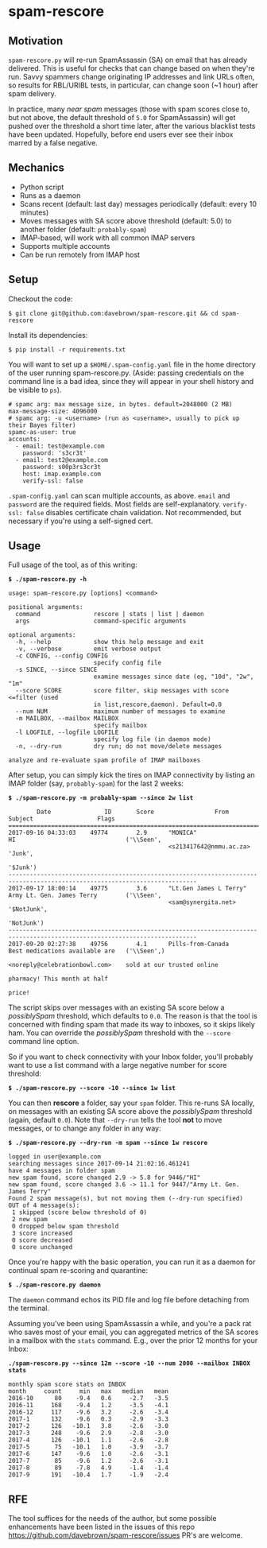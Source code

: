 # spam-rescore

## Motivation

`spam-rescore.py` will re-run SpamAssassin (SA) on email that has already delivered. This is useful for checks that can change based on when they're run. Savvy spammers change originating IP addresses and link URLs often, so results for RBL/URIBL tests, in particular, can change soon (~1 hour) after spam delivery.

In practice, many *near spam* messages (those with spam scores close to, but not above, the default threshold of `5.0` for SpamAssassin) will get pushed over the threshold a short time later, after the various blacklist tests have been updated. Hopefully, before end users ever see their inbox marred by a false negative.

## Mechanics

* Python script
* Runs as a daemon
* Scans recent (default: last day) messages periodically (default: every 10 minutes)
* Moves messages with SA score above threshold (default: 5.0) to another folder (default: `probably-spam`)
* IMAP-based, will work with all common IMAP servers
* Supports multiple accounts
* Can be run remotely from IMAP host

## Setup

Checkout the code:

`$ git clone git@github.com:davebrown/spam-rescore.git && cd spam-rescore`

Install its dependencies:

`$ pip install -r requirements.txt`

You will want to set up a `$HOME/.spam-config.yaml` file in the home directory of the user running spam-rescore.py. (Aside: passing credentials on the command line is a bad idea, since they will appear in your shell history and be visible to `ps`).

```
# spamc arg: max message size, in bytes. default=2048000 (2 MB)
max-message-size: 4096000
# spamc arg: -u <username> (run as <username>, usually to pick up their Bayes filter)
spamc-as-user: true
accounts:
  - email: test@example.com
    password: 's3cr3t'
  - email: test2@example.com
    password: s00p3rs3cr3t
    host: imap.example.com
    verify-ssl: false
```

`.spam-config.yaml` can scan multiple accounts, as above. `email` and `password` are the required fields. Most fields are self-explanatory. `verify-ssl: false` disables certificate chain validation. Not recommended, but necessary if you're using a self-signed cert.

## Usage

Full usage of the tool, as of this writing:

**`$ ./spam-rescore.py -h`**
```
usage: spam-rescore.py [options] <command>

positional arguments:
  command               rescore | stats | list | daemon
  args                  command-specific arguments

optional arguments:
  -h, --help            show this help message and exit
  -v, --verbose         emit verbose output
  -c CONFIG, --config CONFIG
                        specify config file
  -s SINCE, --since SINCE
                        examine messages since date (eg, "10d", "2w", "1m"
  --score SCORE         score filter, skip messages with score <=filter (used
                        in list,rescore,daemon). Default=0.0
  --num NUM             maximum number of messages to examine
  -m MAILBOX, --mailbox MAILBOX
                        specify mailbox
  -l LOGFILE, --logfile LOGFILE
                        specify log file (in daemon mode)
  -n, --dry-run         dry run; do not move/delete messages

analyze and re-evaluate spam profile of IMAP mailboxes
```

After setup, you can simply kick the tires on IMAP connectivity by listing an IMAP folder (say, `probably-spam`) for the last 2 weeks:

**`$ ./spam-rescore.py -m probably-spam --since 2w list`**

```
        Date               ID       Score                 From                           Subject                  Flags
===========================================================================================================================
2017-09-16 04:33:03    49774        2.9      "MONICA"                         HI                               ('\\Seen',
                                             <s213417642@nmmu.ac.za>                                           'Junk',
                                                                                                               '$Junk')
---------------------------------------------------------------------------------------------------------------------------
2017-09-17 18:00:14    49775        3.6      "Lt.Gen James L Terry"           Army Lt. Gen. James Terry        ('\\Seen',
                                             <sam@synergita.net>                                               '$NotJunk',
                                                                                                               'NotJunk')
---------------------------------------------------------------------------------------------------------------------------
2017-09-20 02:27:38    49756        4.1      Pills-from-Canada                Best medications available are   ('\\Seen',)
                                             <noreply@celebrationbowl.com>    sold at our trusted online
                                                                              pharmacy! This month at half
                                                                              price!
```

The script skips over messages with an existing SA score below a *possiblySpam* threshold, which defaults to `0.0`. The reason is that the tool is concerned with finding spam that made its way to inboxes, so it skips likely ham. You can override the *possiblySpam* threshold with the `--score` command line option.

So if you want to check connectivity with your Inbox folder, you'll probably want to use a list command with a large negative number for score threshold:

**`$ ./spam-rescore.py --score -10 --since 1w list`**

You can then **rescore** a folder, say your `spam` folder. This re-runs SA locally, on messages with an existing SA score above the *possiblySpam* threshold (again, default `0.0`). Note that `--dry-run` tells the tool **not** to move messages, or to change any folder in any way:

**`$ ./spam-rescore.py --dry-run -m spam --since 1w rescore`**
```
logged in user@example.com
searching messages since 2017-09-14 21:02:16.461241
have 4 messages in folder spam
new spam found, score changed 2.9 -> 5.8 for 9446/"HI"
new spam found, score changed 3.6 -> 11.1 for 9447/"Army Lt. Gen. James Terry"
Found 2 spam message(s), but not moving them (--dry-run specified)
OUT of 4 message(s):
 1 skipped (score below threshold of 0)
 2 new spam
 0 dropped below spam threshold
 3 score increased
 0 score decreased
 0 score unchanged
 ```
 
 Once you're happy with the basic operation, you can run it as a daemon for continual spam re-scoring and quarantine:
 
 **`$ ./spam-rescore.py daemon`**

The `daemon` command echos its PID file and log file before detaching from the terminal.

Assuming you've been using SpamAssassin a while, and you're a pack rat who saves most of your email, you can aggregated metrics of the SA scores in a mailbox with the `stats` command. E.g., over the prior 12 months for your Inbox:

**`./spam-rescore.py --since 12m --score -10 --num 2000 --mailbox INBOX stats`**

```
monthly spam score stats on INBOX
month     count     min   max   median   mean
2016-10      80    -9.4   0.6     -2.7   -3.5
2016-11     168    -9.4   1.2     -3.5   -4.1
2016-12     117    -9.6   3.2     -2.6   -3.4
2017-1      132    -9.6   0.3     -2.9   -3.3
2017-2      126   -10.1   3.8     -2.6   -3.0
2017-3      248    -9.6   2.9     -2.8   -3.0
2017-4      126   -10.1   1.1     -2.6   -2.8
2017-5       75   -10.1   1.0     -3.9   -3.7
2017-6      147    -9.6   1.0     -2.6   -3.1
2017-7       85    -9.6   1.2     -2.6   -3.1
2017-8       89    -7.8   4.9     -1.4   -1.4
2017-9      191   -10.4   1.7     -1.9   -2.4
```

## RFE

The tool suffices for the needs of the author, but some possible enhancements have been listed in the issues of this repo https://github.com/davebrown/spam-rescore/issues PR's are welcome.
